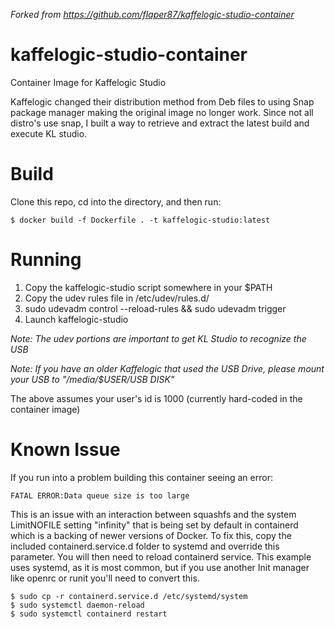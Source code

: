 *Forked from https://github.com/flaper87/kaffelogic-studio-container*

# kaffelogic-studio-container

Container Image for Kaffelogic Studio

Kaffelogic changed their distribution method from Deb files to using Snap package manager making the original image no longer work.  Since not all distro's use snap, I built a way to retrieve and extract the latest build and execute KL studio.

# Build

Clone this repo, cd into the directory, and then run:

```
$ docker build -f Dockerfile . -t kaffelogic-studio:latest
```

# Running

1. Copy the kaffelogic-studio script somewhere in your $PATH
2. Copy the udev rules file in /etc/udev/rules.d/
3. sudo udevadm control --reload-rules && sudo udevadm trigger
4. Launch kaffelogic-studio

*Note: The udev portions are important to get KL Studio to recognize the USB*

*Note: If you have an older Kaffelogic that used the USB Drive, please mount your USB to "/media/$USER/USB DISK"*

The above assumes your user's id is 1000 (currently hard-coded in the container image)

# Known Issue

If you run into a problem building this container seeing an error:

```
FATAL ERROR:Data queue size is too large
```

This is an issue with an interaction between squashfs and the system LimitNOFILE setting "infinity" that is being set by default in containerd which is a backing of newer versions of Docker.  To fix this, copy the included containerd.service.d folder to systemd and override this parameter.  You will then need to reload containerd service.  This example uses systemd, as it is most common, but if you use another Init manager like openrc or runit you'll need to convert this.

```
$ sudo cp -r containerd.service.d /etc/systemd/system  
$ sudo systemctl daemon-reload
$ sudo systemctl containerd restart
```
